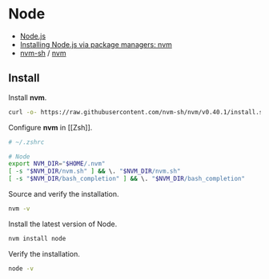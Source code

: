 # Node

- [Node.js](https://nodejs.org/en/)
- [Installing Node.js via package managers: nvm](https://nodejs.org/en/download/package-manager/all#nvm)
- [nvm-sh](https://github.com/nvm-sh) / [nvm](https://github.com/nvm-sh/nvm)

## Install

Install **nvm**.

```zsh
curl -o- https://raw.githubusercontent.com/nvm-sh/nvm/v0.40.1/install.sh | bash
```

Configure **nvm** in [[Zsh]].

```zsh
# ~/.zshrc

# Node
export NVM_DIR="$HOME/.nvm"
[ -s "$NVM_DIR/nvm.sh" ] && \. "$NVM_DIR/nvm.sh"
[ -s "$NVM_DIR/bash_completion" ] && \. "$NVM_DIR/bash_completion"
```

Source and verify the installation.

```zsh
nvm -v
```

Install the latest version of Node.

```zsh
nvm install node
```

Verify the installation.

```zsh
node -v
```

